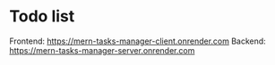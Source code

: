 # Todo list

Frontend: https://mern-tasks-manager-client.onrender.com
Backend: https://mern-tasks-manager-server.onrender.com
